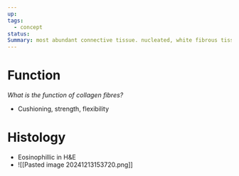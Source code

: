 ```yaml
---
up: 
tags:
  - concept
status: 
Summary: most abundant connective tissue. nucleated, white fibrous tissue
---
```


# Function
*What is the function of collagen fibres?*
- Cushioning, strength, flexibility
# Histology
- Eosinophillic in H&E
- ![[Pasted image 20241213153720.png]]